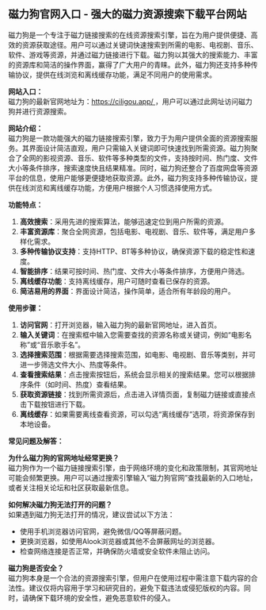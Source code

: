 <h2>磁力狗官网入口 - 强大的磁力资源搜索下载平台网站</h2>
<p>磁力狗是一个专注于磁力链接搜索的在线资源搜索引擎，旨在为用户提供便捷、高效的资源获取途径。用户可以通过关键词快速搜索到所需的电影、电视剧、音乐、软件、游戏等资源，并通过磁力链接进行下载。磁力狗以其强大的搜索能力、丰富的资源库和简洁的操作界面，赢得了广大用户的青睐。此外，磁力狗还支持多种传输协议，提供在线浏览和离线缓存功能，满足不同用户的使用需求。</p>
<p><strong>网站入口：</strong><br>磁力狗的最新官网地址为：<a href="https://www.ggonav.com/sites/5718.html">https://ciligou.app/ </a>，用户可以通过此网址访问磁力狗并进行资源搜索。</p>
<p><strong>网站介绍：</strong><br>磁力狗是一款功能强大的磁力链接搜索引擎，致力于为用户提供全面的资源搜索服务。其界面设计简洁直观，用户只需输入关键词即可快速找到所需资源。磁力狗聚合了全网的影视资源、音乐、软件等多种类型的文件，支持按时间、热门度、文件大小等条件排序，搜索速度快且结果精准。同时，磁力狗还整合了百度网盘等资源平台的信息，使用户能够更便捷地获取资源。此外，磁力狗支持多种传输协议，提供在线浏览和离线缓存功能，方便用户根据个人习惯选择使用方式。</p>
<p><strong>功能特点：</strong></p>
<ol>
	<li><strong>高效搜索</strong>：采用先进的搜索算法，能够迅速定位到用户所需的资源。</li>
	<li><strong>丰富资源库</strong>：聚合全网资源，包括电影、电视剧、音乐、软件等，满足用户多样化需求。</li>
	<li><strong>多种传输协议支持</strong>：支持HTTP、BT等多种协议，确保资源下载的稳定性和速度。</li>
	<li><strong>智能排序</strong>：结果可按时间、热门度、文件大小等条件排序，方便用户筛选。</li>
	<li><strong>离线缓存功能</strong>：支持离线缓存，用户可随时查看已保存的资源。</li>
	<li><strong>简洁易用的界面</strong>：界面设计简洁，操作简单，适合所有年龄段的用户。</li>
</ol>
<p><strong>使用步骤：</strong></p>
<ol>
	<li><strong>访问官网</strong>：打开浏览器，输入磁力狗的最新官网地址，进入首页。</li>
	<li><strong>输入关键词</strong>：在搜索框中输入您需要查找的资源名称或关键词，例如“电影名称”或“音乐歌手名”。</li>
	<li><strong>选择搜索范围</strong>：根据需要选择搜索范围，如电影、电视剧、音乐等类别，并可进一步筛选文件大小、热度等条件。</li>
	<li><strong>查看搜索结果</strong>：点击搜索按钮后，系统会显示相关的搜索结果。您可以根据排序条件（如时间、热度）查看结果。</li>
	<li><strong>获取资源链接</strong>：找到所需资源后，点击进入详情页面，复制磁力链接或直接点击下载按钮进行下载。</li>
	<li><strong>离线缓存</strong>：如果需要离线查看资源，可以勾选“离线缓存”选项，将资源保存到本地设备。</li>
</ol>
<p><strong>常见问题及解答：</strong></p>
<p><strong>为什么磁力狗的官网地址经常更换？</strong><br>磁力狗作为一个磁力链接搜索引擎，由于网络环境的变化和政策限制，其官网地址可能会频繁更换。用户可以通过搜索引擎输入“磁力狗官网”查找最新的入口地址，或者关注相关论坛和社区获取最新信息。</p>
<p><strong>如何解决磁力狗无法打开的问题？</strong><br>如果遇到磁力狗无法打开的情况，建议尝试以下方法：</p>
<ul>
	<li>使用手机浏览器访问官网，避免微信/QQ等屏蔽问题。</li>
	<li>更换浏览器，如使用Alook浏览器或其他不会屏蔽网址的浏览器。</li>
	<li>检查网络连接是否正常，并确保防火墙或安全软件未阻止访问。</li>
</ul>
<p><strong>磁力狗是否安全？</strong><br>磁力狗本身是一个合法的资源搜索引擎，但用户在使用过程中需注意下载内容的合法性。建议仅将内容用于学习和研究目的，避免下载违法或侵犯版权的内容。同时，请确保下载环境的安全性，避免恶意软件的侵入。</p>
